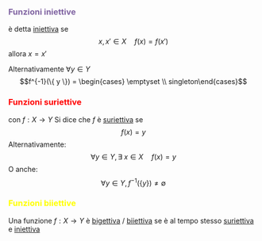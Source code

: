 
###  <font color="#8064a2">Funzioni iniettive</font>

  è detta <u>iniettiva</u> se 
  $$x,x'\in X\quad f(x)=f(x')$$allora $x=x'$

 Alternativamente $\forall y\in Y$
  $$f^{-1}(\{ y \}) = \begin{cases} \emptyset  \\ singleton\end{cases}$$

### <font color="#ff0000">Funzioni suriettive</font>

 con $f:X\rightarrow Y$ 
 Si dice che $f$ è <u>suriettiva</u> se 
 $$f(x)=y$$ Alternativamente:
 $$\forall y\in Y,\exists\;x\in X\quad f(x)=y$$
  O anche:
  $$\forall y\in Y,f^{-1}(\{ y \})\neq\emptyset$$

### <font color="#ffff00">Funzioni biiettive</font>

 Una funzione $f:X\rightarrow Y$ è <u>bigettiva</u> / <u>biiettiva</u> se è al tempo stesso <u>suriettiva</u> e <u>iniettiva</u> 

